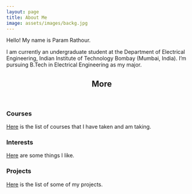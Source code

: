 ```yaml
---
layout: page
title: About Me
image: assets/images/backg.jpg
---
```


Hello! My name is Param Rathour.

I am currently an undergraduate student at the Department of Electrical
Engineering, Indian Institute of Technology Bombay (Mumbai, India). I’m pursuing
B.Tech in Electrical Engineering as my major.

<!-- Section -->
<section>
    <header class="major">
        <h2>More</h2>
    </header>
    <div class="features">
        <article>
            <span class="icon fa-history"></span>
            <div class="content">
                <h3>Courses</h3>
                <p><a href="/Courses">Here</a> is the list of courses that I have taken and am taking.</p>
            </div>
        </article>
        <article>
            <span class="icon fa-gamepad"></span>
            <div class="content">
                <h3>Interests</h3>
                <p><a href="/Interests">Here</a> are some things I like.</p>
            </div>
        </article>
        <article>
            <span class="icon fa-code"></span>
            <div class="content">
                <h3>Projects</h3>
                <p><a href="/Projects">Here</a> is the list of some of my projects.</p>
            </div>
        </article>
    </div>
</section>  